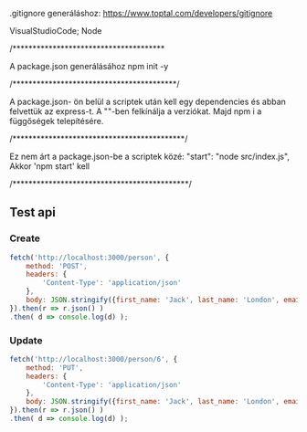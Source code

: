 .gitignore generáláshoz:
https://www.toptal.com/developers/gitignore

VisualStudioCode; Node

/**************************************

A package.json generálásához
npm init -y

/*****************************************/

A package.json- ön belül a scriptek után kell egy dependencies és abban felvettük az express-t. 
A ""-ben felkínálja a verziókat.
Majd npm i a függőségek telepítésére.

/*******************************************/

Ez nem árt a package.json-be a scriptek közé:
"start": "node src/index.js",
Akkor 'npm start' kell

/********************************************/
## Test api
### Create
```Javascript
fetch('http://localhost:3000/person', {
    method: 'POST',
    headers: {
        'Content-Type': 'application/json'
    },
    body: JSON.stringify({first_name: 'Jack', last_name: 'London', email: 'jl@gmail.com'})
}).then(r => r.json() )
.then( d => console.log(d) );
```

### Update
``` Javascript
fetch('http://localhost:3000/person/6', {
    method: 'PUT',
    headers: {
        'Content-Type': 'application/json'
    },
    body: JSON.stringify({first_name: 'Jack', last_name: 'London', email: 'jack.london@gmail.com'})
}).then(r => r.json() )
.then( d => console.log(d) );
```
